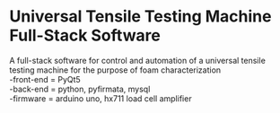 # Universal Tensile Testing Machine Full-Stack Software

A full-stack software for control and automation of a universal tensile testing machine for the purpose of foam characterization \
  -front-end = PyQt5 \
  -back-end = python, pyfirmata, mysql \
  -firmware = arduino uno, hx711 load cell amplifier
